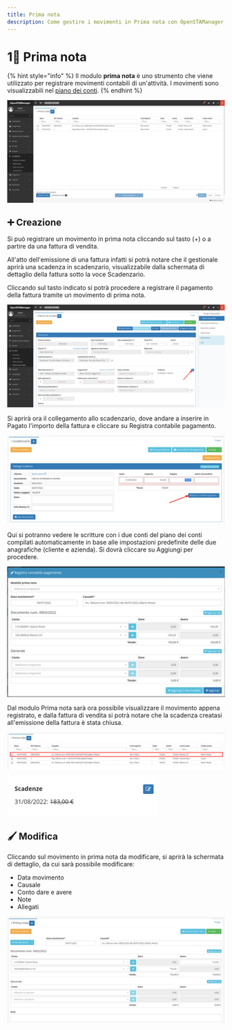 ```yaml
---
title: Prima nota
description: Come gestire i movimenti in Prima nota con OpenSTAManager
---
```


# 1⃣ Prima nota

{% hint style="info" %}
Il modulo **prima nota** è uno strumento che viene utilizzato per registrare movimenti contabili di un'attività. I movimenti sono visualizzabili nel [piano dei conti](pianodeiconti.md).
{% endhint %}

![](<../../.gitbook/assets/image (55).png>)

## ➕ Creazione

Si può registrare un movimento in prima nota cliccando sul tasto (+) o a partire da una fattura di vendita.

All'atto dell'emissione di una fattura infatti si potrà notare che il gestionale aprirà una scadenza in scadenzario, visualizzabile dalla schermata di dettaglio della fattura sotto la voce Scadenzario.

Cliccando sul tasto indicato si potrà procedere a registrare il pagamento della fattura tramite un movimento di prima nota.

![](<../../.gitbook/assets/image (34) (1) (1).png>)

Si aprirà ora il collegamento allo scadenzario, dove andare a inserire in Pagato l'importo della fattura e cliccare su Registra contabile pagamento.

![](<../../.gitbook/assets/image (63) (1).png>)

Qui si potranno vedere le scritture con i due conti del piano dei conti compilati automaticamente in base alle impostazioni predefinite delle due anagrafiche (cliente e azienda). Si dovrà cliccare su Aggiungi per procedere.

![](<../../.gitbook/assets/image (64).png>)

Dal modulo Prima nota sarà ora possibile visualizzare il movimento appena registrato, e dalla fattura di vendita si potrà notare che la scadenza creatasi all'emissione della fattura è stata chiusa.

![](<../../.gitbook/assets/image (77) (1) (1).png>)

&#x20;                                                  <img src="../../.gitbook/assets/image (85) (1) (1) (1).png" alt="" data-size="original">

## 🖌️ Modifica

Cliccando sul movimento in prima nota da modificare, si aprirà la schermata di dettaglio, da cui sarà possibile modificare:

* Data movimento
* Causale
* Conto dare e avere
* Note
* Allegati

![](<../../.gitbook/assets/image (58).png>)
